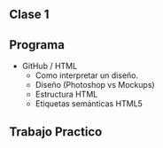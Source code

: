 **Clase 1**
-------------

**Programa**
-------------

- GitHub / HTML
	- Como interpretar un diseño.
	- Diseño (Photoshop vs Mockups) 
	- Estructura HTML
	- Etiquetas semánticas HTML5

**Trabajo Practico**
-------------